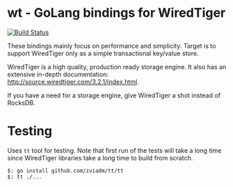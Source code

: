 # wt - GoLang bindings for WiredTiger
[![Build Status](https://travis-ci.org/zviadm/wt.svg?branch=master)](https://travis-ci.org/zviadm/wt)

These bindings mainly focus on performance and simplicity. Target is to
support WiredTiger only as a simple transactional key/value store.

WiredTiger is a high quality, production ready storage engine. It also has an extensive
in-depth documentation: http://source.wiredtiger.com/3.2.1/index.html.

If you have a need for a storage engine, give WiredTiger a shot instead of RocksDB.

# Testing

Uses `tt` tool for testing. Note that first run of the tests will take a long time since
WiredTiger libraries take a long time to build from scratch.

```
$: go install github.com/zviadm/tt/tt
$: tt ./...
```

